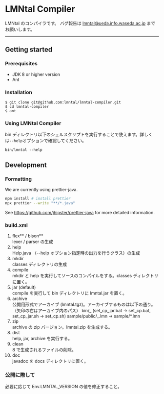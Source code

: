 # LMNtal Compiler

LMNtal のコンパイラです。
バグ報告は lmntal@ueda.info.waseda.ac.jp までお願いします。

---

## Getting started

### Prerequisites

- JDK 8 or higher version
- Ant

### Installation

```
$ git clone git@github.com:lmntal/lmntal-compiler.git
$ cd lmntal-compiler
$ ant
```

### Using LMNtal Compiler

bin ディレクトリ以下のシェルスクリプトを実行することで使えます。詳しくは`--help`オプションで確認してください。

```
bin/lmntal --help
```

## Development

### Formatting

We are currently using prettier-java.

```sh
npm install # install prettier
npx prettier --write "**/*.java"
```

See <https://github.com/jhipster/prettier-java> for more detailed information.

### build.xml

1. flex*\* / bison*\*  
   lexer / parser の生成
2. help  
   Help.java （--help オプション指定時の出力を行うクラス）の生成
3. mkdir  
   classes ディレクトリの生成
4. compile  
   mkdir と help を実行してソースのコンパイルをする。classes ディレクトリに置く。
5. jar (default)  
   compile を実行して bin ディレクトリに lmntal.jar を置く。
6. archive  
   公開用形式でアーカイブ (lmntal.tgz)。アーカイブするものは以下の通り。（矢印の右はアーカイブ内のパス）
   bin/_ (set_cp_jar.bat → set_cp.bat, set_cp_jar.sh → set_cp.sh)
   sample/public/_.lmn → sample/\*.lmn
7. zip  
   archive の zip バージョン。lmntal.zip を生成する。
8. dist  
   help, jar, archive を実行する。
9. clean  
   8 で生成されるファイルの削除。
10. doc  
    javadoc を docs ディレクトリに置く。

### 公開に際して

必要に応じて Env.LMNTAL_VERSION の値を修正すること。
